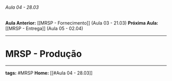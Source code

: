 ###### Aula 04 - 28.03
**Aula Anterior:** [[MRSP - Fornecimento]] (Aula 03 - 21.03)
**Próxima Aula:** [[MRSP - Entrega]] (Aula 05 - 02.04)

---
# MRSP - Produção



---
**tags:** #MRSP 
**Home:** [[#Aula 04 - 28.03]]